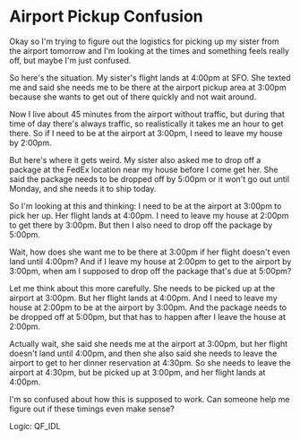# Airport Pickup Confusion

Okay so I'm trying to figure out the logistics for picking up my sister from the airport tomorrow and I'm looking at the times and something feels really off, but maybe I'm just confused.

So here's the situation. My sister's flight lands at 4:00pm at SFO. She texted me and said she needs me to be there at the airport pickup area at 3:00pm because she wants to get out of there quickly and not wait around.

Now I live about 45 minutes from the airport without traffic, but during that time of day there's always traffic, so realistically it takes me an hour to get there. So if I need to be at the airport at 3:00pm, I need to leave my house by 2:00pm.

But here's where it gets weird. My sister also asked me to drop off a package at the FedEx location near my house before I come get her. She said the package needs to be dropped off by 5:00pm or it won't go out until Monday, and she needs it to ship today.

So I'm looking at this and thinking: I need to be at the airport at 3:00pm to pick her up. Her flight lands at 4:00pm. I need to leave my house at 2:00pm to get there by 3:00pm. But then I also need to drop off the package by 5:00pm.

Wait, how does she want me to be there at 3:00pm if her flight doesn't even land until 4:00pm? And if I leave my house at 2:00pm to get to the airport by 3:00pm, when am I supposed to drop off the package that's due at 5:00pm?

Let me think about this more carefully. She needs to be picked up at the airport at 3:00pm. But her flight lands at 4:00pm. And I need to leave my house at 2:00pm to be at the airport by 3:00pm. And the package needs to be dropped off at 5:00pm, but that has to happen after I leave the house at 2:00pm.

Actually wait, she said she needs me at the airport at 3:00pm, but her flight doesn't land until 4:00pm, and then she also said she needs to leave the airport to get to her dinner reservation at 4:30pm. So she needs to leave the airport at 4:30pm, but be picked up at 3:00pm, and her flight lands at 4:00pm.

I'm so confused about how this is supposed to work. Can someone help me figure out if these timings even make sense?

Logic: QF_IDL
